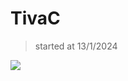 # TivaC 
> started at 13/1/2024
>
![](https://th.bing.com/th/id/OIP.J3N7dZLY55LlNagQqgx2DQHaHa?rs=1&pid=ImgDetMain)
